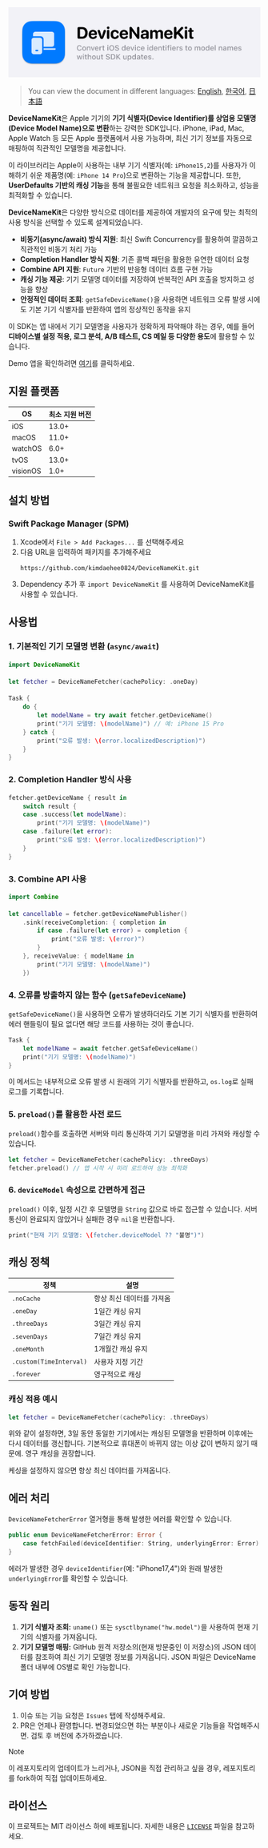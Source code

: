 ![Logo image](Asset/DeviceNameKit_banner.png)

> You can view the document in different languages: [English](README.md), [한국어](README_ko.md), [日本語](README_jp.md)

**DeviceNameKit**은 Apple 기기의 **기기 식별자(Device Identifier)를 상업용 모델명(Device Model Name)으로 변환**하는 강력한 SDK입니다. iPhone, iPad, Mac, Apple Watch 등 모든 Apple 플랫폼에서 사용 가능하며, 최신 기기 정보를 자동으로 매핑하여 직관적인 모델명을 제공합니다.

이 라이브러리는 Apple이 사용하는 내부 기기 식별자(예: `iPhone15,2`)를 사용자가 이해하기 쉬운 제품명(예: `iPhone 14 Pro`)으로 변환하는 기능을 제공합니다. 또한, **UserDefaults 기반의 캐싱 기능**을 통해 불필요한 네트워크 요청을 최소화하고, 성능을 최적화할 수 있습니다.

**DeviceNameKit**은 다양한 방식으로 데이터를 제공하여 개발자의 요구에 맞는 최적의 사용 방식을 선택할 수 있도록 설계되었습니다. 

- **비동기(async/await) 방식 지원**: 최신 Swift Concurrency를 활용하여 깔끔하고 직관적인 비동기 처리 가능
- **Completion Handler 방식 지원**: 기존 콜백 패턴을 활용한 유연한 데이터 요청
- **Combine API 지원**: `Future` 기반의 반응형 데이터 흐름 구현 가능
- **캐싱 기능 제공**: 기기 모델명 데이터를 저장하여 반복적인 API 호출을 방지하고 성능을 향상
- **안정적인 데이터 조회**: `getSafeDeviceName()`을 사용하면 네트워크 오류 발생 시에도 기본 기기 식별자를 반환하여 앱의 정상적인 동작을 유지

이 SDK는 앱 내에서 기기 모델명을 사용자가 정확하게 파악해야 하는 경우, 예를 들어 **디바이스별 설정 적용, 로그 분석, A/B 테스트, CS 메일 등 다양한 용도**에 활용할 수 있습니다.

Demo 앱을 확인하려면 [여기](https://github.com/kimdaehee0824/DeviceNameKit_Demo)를 클릭하세요. 
## 지원 플랫폼

| OS       | 최소 지원 버전 |
| -------- | -------- |
| iOS      | 13.0+    |
| macOS    | 11.0+    |
| watchOS  | 6.0+     |
| tvOS     | 13.0+    |
| visionOS | 1.0+     |

## 설치 방법

### Swift Package Manager (SPM)

1. Xcode에서 `File > Add Packages...` 를 선택해주세요
2. 다음 URL을 입력하여 패키지를 추가해주세요
   ```
   https://github.com/kimdaehee0824/DeviceNameKit.git
   ```
3. Dependency 추가 후 `import DeviceNameKit` 를 사용하여 DeviceNameKit를 사용할 수 있습니다. 

## 사용법
### 1. 기본적인 기기 모델명 변환 (`async/await`)
```swift
import DeviceNameKit

let fetcher = DeviceNameFetcher(cachePolicy: .oneDay)

Task {
    do {
        let modelName = try await fetcher.getDeviceName()
        print("기기 모델명: \(modelName)") // 예: iPhone 15 Pro
    } catch {
        print("오류 발생: \(error.localizedDescription)")
    }
}
```

### 2. Completion Handler 방식 사용
```swift
fetcher.getDeviceName { result in
    switch result {
    case .success(let modelName):
        print("기기 모델명: \(modelName)")
    case .failure(let error):
        print("오류 발생: \(error.localizedDescription)")
    }
}
```

### 3. Combine API 사용
```swift
import Combine

let cancellable = fetcher.getDeviceNamePublisher()
    .sink(receiveCompletion: { completion in
        if case .failure(let error) = completion {
            print("오류 발생: \(error)")
        }
    }, receiveValue: { modelName in
        print("기기 모델명: \(modelName)")
    })
```

### 4. 오류를 방출하지 않는 함수 (`getSafeDeviceName`)
`getSafeDeviceName()`을 사용하면 오류가 발생하더라도 기본 기기 식별자를 반환하여 에러 핸들링이 필요 없다면 해당 코드를 사용하는 것이 좋습니다.

```swift
Task {
    let modelName = await fetcher.getSafeDeviceName()
    print("기기 모델명: \(modelName)")
}
```
이 메서드는 내부적으로 오류 발생 시 원래의 기기 식별자를 반환하고, `os.log`로 실패 로그를 기록합니다.

### 5. `preload()`를 활용한 사전 로드
`preload()`함수를 호출하면 서버와 미리 통신하여 기기 모델명을 미리 가져와 캐싱할 수 있습니다.

```swift
let fetcher = DeviceNameFetcher(cachePolicy: .threeDays)
fetcher.preload() // 앱 시작 시 미리 로드하여 성능 최적화
```

### 6. `deviceModel` 속성으로 간편하게 접근
`preload()` 이후, 일정 시간 후 모델명을 `String` 값으로 바로 접근할 수 있습니다. 
서버 통신이 완료되지 않았거나 실패한 경우 `nil`을 반환합니다.

```swift
print("현재 기기 모델명: \(fetcher.deviceModel ?? "불명")")
```

## 캐싱 정책
| 정책 | 설명 |
|---|---|
| `.noCache` | 항상 최신 데이터를 가져옴 |
| `.oneDay` | 1일간 캐싱 유지 |
| `.threeDays` | 3일간 캐싱 유지 |
| `.sevenDays` | 7일간 캐싱 유지 |
| `.oneMonth` | 1개월간 캐싱 유지 |
| `.custom(TimeInterval)` | 사용자 지정 기간 |
| `.forever` | 영구적으로 캐싱 |

### 캐싱 적용 예시
```swift
let fetcher = DeviceNameFetcher(cachePolicy: .threeDays)
```
위와 같이 설정하면, 3일 동안 동일한 기기에서는 캐싱된 모델명을 반환하며 이후에는 다시 데이터를 갱신합니다.
기본적으로 휴대폰이 바뀌지 않는 이상 값이 변하지 않기 때문에. 영구 캐싱을 권장합니다.

케싱을 설정하지 않으면 항상 최신 데이터를 가져옵니다.

## 에러 처리
`DeviceNameFetcherError` 열거형을 통해 발생한 에러를 확인할 수 있습니다.

```swift
public enum DeviceNameFetcherError: Error {
    case fetchFailed(deviceIdentifier: String, underlyingError: Error)
}
```
에러가 발생한 경우 `deviceIdentifier`(예: "iPhone17,4")와 원래 발생한 `underlyingError`를 확인할 수 있습니다.

## 동작 원리
1. **기기 식별자 조회:** `uname()` 또는 `sysctlbyname("hw.model")`을 사용하여 현재 기기의 식별자를 가져옵니다.
2. **기기 모델명 매핑:** GitHub 원격 저장소의(현재 방문중인 이 저장소)의 JSON 데이터를 참조하여 최신 기기 모델명 정보를 가져옵니다. JSON 파일은 DeviceName 폴더 내부에 OS별로 확인 가능합니다.

## 기여 방법

1. 이슈 또는 기능 요청은 `Issues` 탭에 작성해주세요.
2. PR은 언제나 환영합니다. 변경되었으면 하는 부분이나 새로운 기능들을 작업해주시면. 검토 후 버전에 추가하겠습니다.

> [!NOTE]
> 이 레포지토리의 업데이트가 느리거나, JSON을 직접 관리하고 싶을 경우, 레포지토리를 fork하여 직접 업데이트하세요.

## 라이선스

이 프로젝트는 MIT 라이선스 하에 배포됩니다. 자세한 내용은 [`LICENSE`](LICENSE) 파일을 참고하세요.
